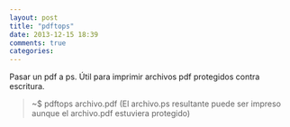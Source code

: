 ```yaml
---
layout: post
title: "pdftops"
date: 2013-12-15 18:39
comments: true
categories: 
---
```

Pasar un pdf a ps. Útil para imprimir archivos pdf protegidos contra escritura.

>~$ pdftops archivo.pdf  (El archivo.ps resultante puede ser impreso aunque el archivo.pdf estuviera protegido)

